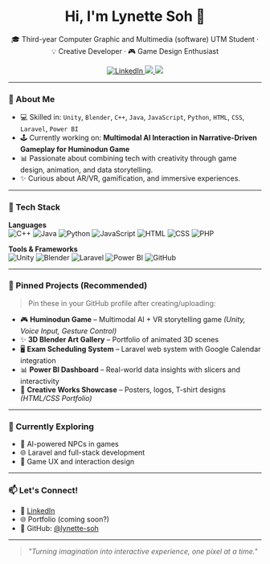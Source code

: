 <h1 align="center">Hi, I'm Lynette Soh 👋</h1>
<p align="center">
  🎓 Third-year Computer Graphic and Multimedia (software) UTM Student · 💡 Creative Developer · 🎮 Game Design Enthusiast
</p>

<p align="center">
  <a href="https://www.linkedin.com/in/lynette-soh">
    <img src="https://img.shields.io/badge/LinkedIn-blue?style=flat&logo=linkedin&logoColor=white" alt="LinkedIn" />
  </a>
  <a href="https://www.instagram.com/Lspn20_">
    <img src="[https://img.shields.io/badge/Instagram-E4405F?style=for-the-badge&logo=instagram&logoColor=white](https://www.google.com/url?sa=i&url=https%3A%2F%2Fwww.citypng.com%2Fphoto%2F2162%2Finstagram-red-button-with-white-logo&psig=AOvVaw3CuqqoKtDlJSFIufJYmKjP&ust=1746600058028000&source=images&cd=vfe&opi=89978449&ved=0CBQQjRxqFwoTCPjwpLKejo0DFQAAAAAdAAAAABAE)" />
  </a>
 <a href="https://x.com/lspnspn">
    <img src="https://upload.wikimedia.org/wikipedia/commons/6/60/X_Logo_2023.svg"/>
  </a>
</p>

---

### 🧠 About Me
- 💻 Skilled in: `Unity`, `Blender`, `C++`, `Java`, `JavaScript`, `Python`, `HTML`, `CSS`, `Laravel`, `Power BI`
- 🕹️ Currently working on: **Multimodal AI Interaction in Narrative-Driven Gameplay for Huminodun Game**
- 📊 Passionate about combining tech with creativity through game design, animation, and data storytelling.
- ✨ Curious about AR/VR, gamification, and immersive experiences.

---

### 🚀 Tech Stack

**Languages**  
![C++](https://img.shields.io/badge/C%2B%2B-00599C?style=flat&logo=c%2B%2B&logoColor=white)
![Java](https://img.shields.io/badge/Java-ED8B00?style=flat&logo=java&logoColor=white)
![Python](https://img.shields.io/badge/Python-3776AB?style=flat&logo=python&logoColor=white)
![JavaScript](https://img.shields.io/badge/JavaScript-F7DF1E?style=flat&logo=javascript&logoColor=black)
![HTML](https://img.shields.io/badge/HTML5-E34F26?style=flat&logo=html5&logoColor=white)
![CSS](https://img.shields.io/badge/CSS3-1572B6?style=flat&logo=css3&logoColor=white)
![PHP](https://img.shields.io/badge/PHP-777BB4?style=flat&logo=php&logoColor=white)

**Tools & Frameworks**  
![Unity](https://img.shields.io/badge/Unity-100000?style=flat&logo=unity&logoColor=white)
![Blender](https://img.shields.io/badge/Blender-F5792A?style=flat&logo=blender&logoColor=white)
![Laravel](https://img.shields.io/badge/Laravel-F9322C?style=flat&logo=laravel&logoColor=white)
![Power BI](https://img.shields.io/badge/Power%20BI-F2C811?style=flat&logo=powerbi&logoColor=black)
![GitHub](https://img.shields.io/badge/GitHub-181717?style=flat&logo=github&logoColor=white)

---

### 📌 Pinned Projects (Recommended)
> Pin these in your GitHub profile after creating/uploading:

- 🎮 **Huminodun Game** – Multimodal AI + VR storytelling game *(Unity, Voice Input, Gesture Control)*  
- ✨ **3D Blender Art Gallery** – Portfolio of animated 3D scenes  
- 🖥️ **Exam Scheduling System** – Laravel web system with Google Calendar integration  
- 📊 **Power BI Dashboard** – Real-world data insights with slicers and interactivity  
- 👕 **Creative Works Showcase** – Posters, logos, T-shirt designs *(HTML/CSS Portfolio)*

---

### 🌱 Currently Exploring
- 🧠 AI-powered NPCs in games  
- 🌐 Laravel and full-stack development  
- 🧩 Game UX and interaction design

---

### 📫 Let's Connect!

- 🔗 [LinkedIn](https://www.linkedin.com/in/lynette-soh)
- 🌐 Portfolio (coming soon?)
- 🐙 GitHub: [@lynette-soh](https://github.com/lynette-soh)

---

> *"Turning imagination into interactive experience, one pixel at a time."*

